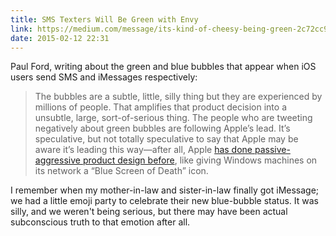 ```yaml
---
title: SMS Texters Will Be Green with Envy
link: https://medium.com/message/its-kind-of-cheesy-being-green-2c72cc9e5eda
date: 2015-02-12 22:31
---
```

Paul Ford, writing about the green and blue bubbles that appear when iOS users send SMS and iMessages respectively: 

> The bubbles are a subtle, little, silly thing but they are experienced by millions of people. That amplifies that product decision into a unsubtle, large, sort-of-serious thing. The people who are tweeting negatively about green bubbles are following Apple’s lead. It’s speculative, but not totally speculative to say that Apple may be aware it’s leading this way—after all, Apple [has done passive-aggressive product design before](http://dashes.com/anil/2007/10/smug-ugly.html), like giving Windows machines on its network a “Blue Screen of Death” icon.

I remember when my mother-in-law and sister-in-law finally got iMessage; we had a little emoji party to celebrate their new blue-bubble status. It was silly, and we weren't being serious, but there may have been actual subconscious truth to that emotion after all. 